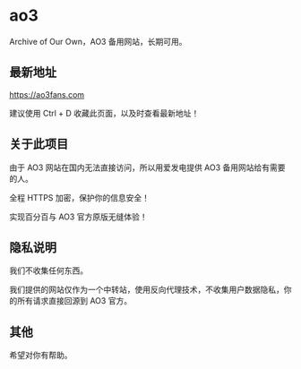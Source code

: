 # ao3
Archive of Our Own，AO3 备用网站，长期可用。


## 最新地址

https://ao3fans.com

建议使用 Ctrl + D 收藏此页面，以及时查看最新地址！

## 关于此项目

由于 AO3 网站在国内无法直接访问，所以用爱发电提供 AO3 备用网站给有需要的人。

全程 HTTPS 加密，保护你的信息安全！

实现百分百与 AO3 官方原版无缝体验！

## 隐私说明

我们不收集任何东西。

我们提供的网站仅作为一个中转站，使用反向代理技术，不收集用户数据隐私，你的所有请求直接回源到 AO3 官方。

## 其他

希望对你有帮助。
